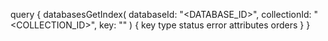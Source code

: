 query {
    databasesGetIndex(
        databaseId: "<DATABASE_ID>",
        collectionId: "<COLLECTION_ID>",
        key: ""
    ) {
        key
        type
        status
        error
        attributes
        orders
    }
}
